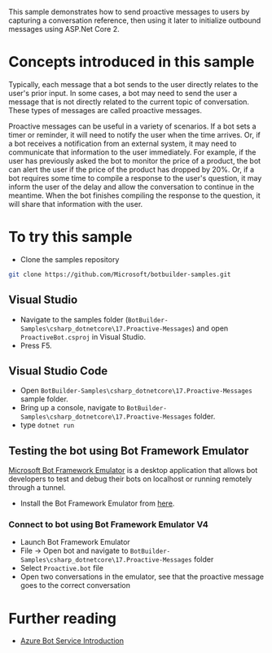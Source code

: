 This sample demonstrates how to send proactive messages to users by
capturing a conversation reference, then using it later to initialize
outbound messages using ASP.Net Core 2.

# Concepts introduced in this sample
Typically, each message that a bot sends to the user directly relates to the user's prior input. In some cases,
a bot may need to send the user a message that is not directly related to the current topic of conversation. These
types of messages are called proactive messages.

Proactive messages can be useful in a variety of scenarios. If a bot sets a timer or reminder, it will need to
notify the user when the time arrives. Or, if a bot receives a notification from an external system, it may need
to communicate that information to the user immediately. For example, if the user has previously asked the bot to
monitor the price of a product, the bot can alert the user if the price of the product has dropped by 20%. Or,
if a bot requires some time to compile a response to the user's question, it may inform the user of the delay
and allow the conversation to continue in the meantime. When the bot finishes compiling the response to the
question, it will share that information with the user.

# To try this sample

- Clone the samples repository
```bash
git clone https://github.com/Microsoft/botbuilder-samples.git
```

## Visual Studio
- Navigate to the samples folder (`BotBuilder-Samples\csharp_dotnetcore\17.Proactive-Messages`) and open `ProactiveBot.csproj` in Visual Studio.
- Press F5.

## Visual Studio Code
- Open `BotBuilder-Samples\csharp_dotnetcore\17.Proactive-Messages` sample folder.
- Bring up a console, navigate to `BotBuilder-Samples\csharp_dotnetcore\17.Proactive-Messages` folder.
- type `dotnet run`

## Testing the bot using Bot Framework Emulator
[Microsoft Bot Framework Emulator](https://github.com/microsoft/botframework-emulator) is a desktop application that allows bot developers to test and debug their bots on localhost or running remotely through a tunnel.
- Install the Bot Framework Emulator from [here](https://aka.ms/botframework-emulator).

### Connect to bot using Bot Framework Emulator V4
- Launch Bot Framework Emulator
- File -> Open bot and navigate to `BotBuilder-Samples\csharp_dotnetcore\17.Proactive-Messages` folder
- Select `Proactive.bot` file
- Open two conversations in the emulator, see that the proactive message goes to the correct conversation

# Further reading
- [Azure Bot Service Introduction](https://docs.microsoft.com/en-us/azure/bot-service/bot-service-overview-introduction?view=azure-bot-service-4.0)

